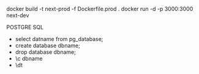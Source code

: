 docker build -t next-prod -f Dockerfile.prod .
docker run -d -p 3000:3000 next-dev

POSTGRE SQL

- select datname from pg_database;
- create database dbname;
- drop database dbname;
- \c dbname
- \dt
